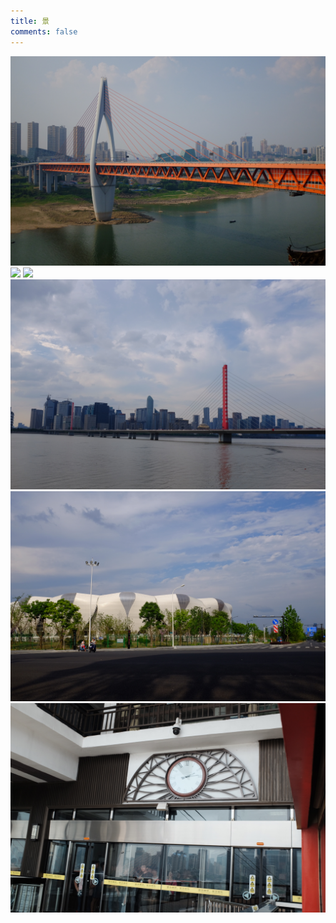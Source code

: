 ```yaml
---
title: 景
comments: false
---
```



![](gallery/chongqing_bridge.jpg)
![](gallery/airplane_wing.jpg)
![](gallery/cq_cacalu.jpg)
![](gallery/hz_xixing_bridge.jpg)
![](gallery/hz_xs_gym.jpg)
![](gallery/yangtze_river_cableway.jpg)
